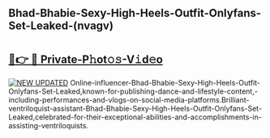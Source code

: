## Bhad-Bhabie-Sexy-High-Heels-Outfit-Onlyfans-Set-Leaked-(nvagv)


# <h2><a href="https://mediaupload.pro?-19M">🔗👉 🔴 Private-P𝚑ot𝚘𝚜-V𝚒d𝚎o</a></h2>

[![NEW UPDATED](https://i.imgur.com/0qMVB7G.gif)](https://mediaupload.pro?-19M)
Online-influencer-Bhad-Bhabie-Sexy-High-Heels-Outfit-Onlyfans-Set-Leaked,known-for-publishing-dance-and-lifestyle-content,-including-performances-and-vlogs-on-social-media-platforms.Brilliant-ventriloquist-assistant-Bhad-Bhabie-Sexy-High-Heels-Outfit-Onlyfans-Set-Leaked,celebrated-for-their-exceptional-abilities-and-accomplishments-in-assisting-ventriloquists.  